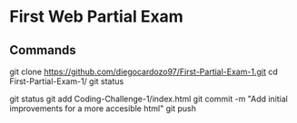 # First Web Partial Exam

## Commands
git clone https://github.com/diegocardozo97/First-Partial-Exam-1.git
cd First-Partial-Exam-1/
git status

git status
git add  Coding-Challenge-1/index.html
git commit -m "Add initial improvements for a more accesible html"
git push
